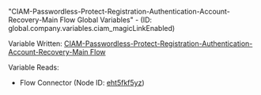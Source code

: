 "CIAM-Passwordless-Protect-Registration-Authentication-Account-Recovery-Main Flow Global Variables" - (ID: global.company.variables.ciam_magicLinkEnabled)

Variable Written:
[CIAM-Passwordless-Protect-Registration-Authentication-Account-Recovery-Main Flow](../index.md#Variables)

Variable Reads:
* Flow Connector (Node ID: [eht5fkf5yz](../nodes/eht5fkf5yz.md))
